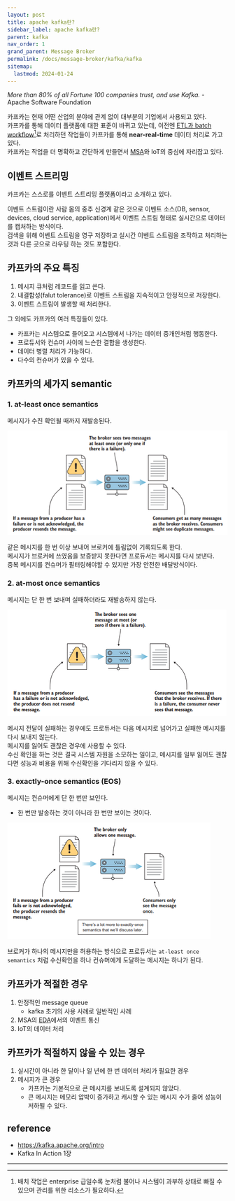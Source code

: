 ```yaml
---
layout: post
title: apache kafka란?
sidebar_label: apache kafka란?
parent: kafka
nav_order: 1
grand_parent: Message Broker
permalink: /docs/message-broker/kafka/kafka
sitemap:
  lastmod: 2024-01-24
---
```


*More than 80% of all Fortune 100 companies trust, and use Kafka.* - Apache Software Foundation

카프카는 현재 어떤 산업의 분야에 관계 없이 대부분의 기업에서 사용되고 있다.  
카프카를 통해 데이터 플랫폼에 대한 표준이 바뀌고 있는데, 이전엔 <u>ETL과 batch workflow</u>[^1]로 처리하던 작업들이 카프카를 통해 **near-real-time** 데이터 처리로 가고 있다.  
카프카는 작업을 더 명확하고 간단하게 만들면서 [MSA](/docs/design/msa)와 IoT의 중심에 자리잡고 있다.

## 이벤트 스트리밍

카프카는 스스로를 이벤트 스트리밍 플랫폼이라고 소개하고 있다.  

이벤트 스트림이란 사람 몸의 중추 신경계 같은 것으로 이벤트 소스(DB, sensor, devices, cloud service, application)에서 이벤트 스트림 형태로 실시간으로 데이터를 캡처하는 방식이다.  
검색을 위해 이벤트 스트림을 영구 저장하고 실시간 이벤트 스트림을 조작하고 처리하는 것과 다른 곳으로 라우팅 하는 것도 포함한다.

## 카프카의 주요 특징

1. 메시지 큐처럼 레코드를 읽고 쓴다.
2. 내결함성(falut tolerance)로 이벤트 스트림을 지속적이고 안정적으로 저장한다.
3. 이벤트 스트림이 발생할 때 처리한다.

그 외에도 카프카의 여러 특징들이 있다.
- 카프카는 시스템으로 들어오고 시스템에서 나가는 데이터 중개인처럼 행동한다.  
- 프로듀서와 컨슈머 사이에 느슨한 결합을 생성한다.
- 데이터 병렬 처리가 가능하다.
- 다수의 컨슈머가 있을 수 있다.

## 카프카의 세가지 semantic

### 1. at-least once semantics

메시지가 수진 확인될 때까지 재발송된다.

![at-leat](at-leat.png)

같은 메시지를 한 번 이상 보내어 브로커에 틀림없이 기록되도록 한다.  
메시지가 브로커에 쓰였음을 보증받지 못한다면 프로듀서는 메시지를 다시 보낸다.  
중복 메시지를 컨슈머가 필터링해야할 수 있지만 가장 안전한 배달방식이다.


### 2. at-most once semantics

메시지는 단 한 번 보내며 실패하더라도 재발송하지 않는다.

![at-most](at-most.png)

메시지 전달이 실패하는 경우에도 프로듀서는 다음 메시지로 넘어가고 실패한 메시지를 다시 보내지 않는다.  
메시지를 잃어도 괜찮은 경우에 사용할 수 있다.  
수신 확인을 하는 것은 결국 시스템 자원을 소모하는 일이고, 메시지를 일부 잃어도 괜찮다면 성능과 비용을 위해 수신확인을 기다리지 않을 수 있다.


### 3. exactly-once semantics (EOS)

메시지는 컨슈머에게 단 한 번만 보인다.
- 한 번만 발송하는 것이 아니라 한 번만 보이는 것이다.

![exactly-once](exactly-once.png)

브로커가 하나의 메시지만을 허용하는 방식으로 프로듀서는 `at-least once semantics` 처럼 수신확인을 하나 컨슈머에게 도달하는 메시지는 하나가 된다.


## 카프카가 적절한 경우

1. 안정적인 message queue
   - kafka 초기의 사용 사례로 일반적인 사례
2. MSA의 [EDA](/docs/design/eda)에서의 이벤트 통신
3. IoT의 데이터 처리

## 카프카가 적절하지 않을 수 있는 경우

1. 실시간이 아니라 한 달이나 일 년에 한 번 데이터 처리가 필요한 경우
2. 메시지가 큰 경우
   - 카프카는 기본적으로 큰 메시지를 보내도록 설계되지 않았다.
   - 큰 메시지는 메모리 압박이 증가하고 캐시할 수 있는 메시지 수가 줄어 성능이 저하될 수 있다.


## reference

- https://kafka.apache.org/intro
- Kafka In Action 1장

---

[^1]: 배치 작업은 enterprise 급일수록 눈처럼 불어나 시스템이 과부하 상태로 빠질 수 있으며 관리를 위한 리소스가 필요하다.